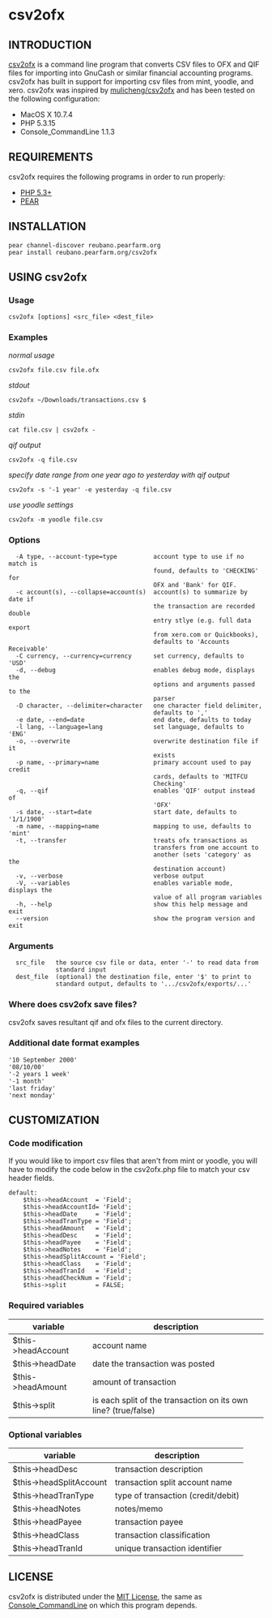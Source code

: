 # csv2ofx

## INTRODUCTION

[csv2ofx](http://github.com/reubano/csv2ofx) is a command line program that converts CSV files to OFX and QIF files for importing into GnuCash or similar financial accounting programs. csv2ofx has built in support for importing csv files from mint, yoodle, and xero. csv2ofx was inspired by [mulicheng/csv2ofx](http://github.com/mulicheng/csv2ofx) and has been tested on the following configuration:

* MacOS X 10.7.4
* PHP 5.3.15
* Console_CommandLine 1.1.3

## REQUIREMENTS

csv2ofx requires the following programs in order to run properly:

* [PHP 5.3+](http://pear.php.net/manual/en/installation.php)
* [PEAR](http://us2.php.net/downloads.php)

## INSTALLATION
	
	pear channel-discover reubano.pearfarm.org
	pear install reubano.pearfarm.org/csv2ofx

## USING csv2ofx
### Usage
	csv2ofx [options] <src_file> <dest_file>
	
### Examples

_normal usage_

	csv2ofx file.csv file.ofx

_stdout_

	csv2ofx ~/Downloads/transactions.csv $

_stdin_

	cat file.csv | csv2ofx -
		
_qif output_

	csv2ofx -q file.csv

_specify date range from one year ago to yesterday with qif output_

	csv2ofx -s '-1 year' -e yesterday -q file.csv

_use yoodle settings_

	csv2ofx -m yoodle file.csv
  
### Options
	  -A type, --account-type=type          account type to use if no match is
	                                        found, defaults to 'CHECKING' for
	                                        OFX and 'Bank' for QIF.
	  -c account(s), --collapse=account(s)  account(s) to summarize by date if
	                                        the transaction are recorded double
	                                        entry stlye (e.g. full data export
	                                        from xero.com or Quickbooks),
	                                        defaults to 'Accounts Receivable'
	  -C currency, --currency=currency      set currency, defaults to 'USD'
	  -d, --debug                           enables debug mode, displays the
	                                        options and arguments passed to the
	                                        parser
	  -D character, --delimiter=character   one character field delimiter,
	                                        defaults to ','
	  -e date, --end=date                   end date, defaults to today
	  -l lang, --language=lang              set language, defaults to 'ENG'
	  -o, --overwrite                       overwrite destination file if it
	                                        exists
	  -p name, --primary=name               primary account used to pay credit
	                                        cards, defaults to 'MITFCU
	                                        Checking'
	  -q, --qif                             enables 'QIF' output instead of
	                                        'OFX'
	  -s date, --start=date                 start date, defaults to '1/1/1900'
	  -m name, --mapping=name               mapping to use, defaults to 'mint'
	  -t, --transfer                        treats ofx transactions as
	                                        transfers from one account to
	                                        another (sets 'category' as the
	                                        destination account)
	  -v, --verbose                         verbose output
	  -V, --variables                       enables variable mode, displays the
	                                        value of all program variables
	  -h, --help                            show this help message and exit
	  --version                             show the program version and exit
	
### Arguments
	  src_file   the source csv file or data, enter '-' to read data from
	             standard input
	  dest_file  (optional) the destination file, enter '$' to print to
	             standard output, defaults to '.../csv2ofx/exports/...'

### Where does csv2ofx save files?

csv2ofx saves resultant qif and ofx files to the current directory. 

### Additional date format examples

	'10 September 2000'
	'08/10/00'
	'-2 years 1 week'
	'-1 month'
	'last friday'
	'next monday'

## CUSTOMIZATION

### Code modification

If you would like to import csv files that aren't from mint or yoodle, you will have to modify the code below in the csv2ofx.php file to match your csv header fields.

	default:
		$this->headAccount	= 'Field';
		$this->headAccountId= 'Field';
		$this->headDate 	= 'Field';
		$this->headTranType = 'Field';
		$this->headAmount 	= 'Field';
		$this->headDesc 	= 'Field';
		$this->headPayee 	= 'Field';
		$this->headNotes 	= 'Field';
		$this->headSplitAccount = 'Field';
		$this->headClass 	= 'Field';
		$this->headTranId 	= 'Field';
		$this->headCheckNum = 'Field';
		$this->split		= FALSE;

### Required variables

variable				| description                       
---------------------	| ------------- 
$this->headAccount		| account name                       
$this->headDate			| date the transaction was posted    
$this->headAmount		| amount of transaction              
$this->split			| is each split of the transaction on its own line? (true/false)

### Optional variables

variable				| description                       
---------------------	| ------------- 
$this->headDesc			| transaction description            
$this->headSplitAccount	| transaction split account name          
$this->headTranType		| type of transaction (credit/debit) 
$this->headNotes		| notes/memo                                                          
$this->headPayee		| transaction payee                  
$this->headClass		| transaction classification                                          
$this->headTranId		| unique transaction identifier

## LICENSE

csv2ofx is distributed under the [MIT License](http://opensource.org/licenses/mit-license.php), the same as [Console_CommandLine](http://pear.php.net/package/Console_CommandLine/) on which this program depends.
